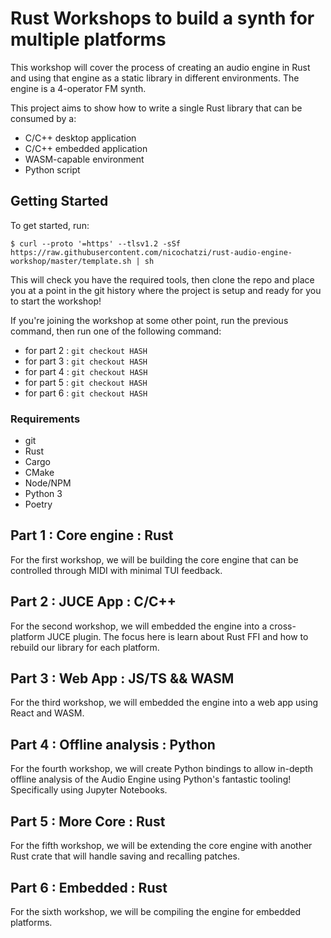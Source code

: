 # Rust Workshops to build a synth for multiple platforms

This workshop will cover the process of creating an audio engine in Rust
and using that engine as a static library in different environments.
The engine is a 4-operator FM synth.

This project aims to show how to write a single Rust library that can
be consumed by a:
* C/C++ desktop application
* C/C++ embedded application
* WASM-capable environment
* Python script

## Getting Started

To get started, run:

```
$ curl --proto '=https' --tlsv1.2 -sSf https://raw.githubusercontent.com/nicochatzi/rust-audio-engine-workshop/master/template.sh | sh
```

This will check you have the required tools, then clone the repo and
place you at a point in the git history where the project is setup and ready for you
to start the workshop!

If you're joining the workshop at some other point, run the previous command, then
run one of the following command:

* for part 2 : `git checkout HASH`
* for part 3 : `git checkout HASH`
* for part 4 : `git checkout HASH`
* for part 5 : `git checkout HASH`
* for part 6 : `git checkout HASH`

### Requirements

* git
* Rust
* Cargo
* CMake
* Node/NPM
* Python 3
* Poetry

## Part 1 : Core engine : Rust

For the first workshop, we will be building the core engine
that can be controlled through MIDI with minimal TUI feedback.

## Part 2 : JUCE App : C/C++

For the second workshop, we will embedded the engine into
a cross-platform JUCE plugin. The focus here is learn about
Rust FFI and how to rebuild our library for each platform.

## Part 3 : Web App : JS/TS && WASM

For the third workshop, we will embedded the engine into
a web app using React and WASM.

## Part 4 : Offline analysis : Python

For the fourth workshop, we will create Python bindings
to allow in-depth offline analysis of the Audio Engine
using Python's fantastic tooling! Specifically using Jupyter
Notebooks.

## Part 5 : More Core : Rust

For the fifth workshop, we will be extending the core engine
with another Rust crate that will handle saving and recalling patches.

## Part 6 : Embedded : Rust

For the sixth workshop, we will be compiling the engine
for embedded platforms.